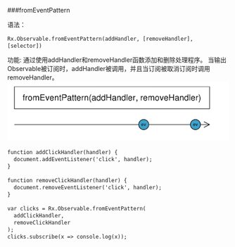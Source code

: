 ###fromEventPattern

语法：


```
Rx.Observable.fromEventPattern(addHandler, [removeHandler], [selector])
```

功能:
通过使用addHandler和removeHandler函数添加和删除处理程序。 当输出Observable被订阅时，addHandler被调用，并且当订阅被取消订阅时调用removeHandler。
![](/assets/fromEventPattern.png)



```
function addClickHandler(handler) {
  document.addEventListener('click', handler);
}

function removeClickHandler(handler) {
  document.removeEventListener('click', handler);
}

var clicks = Rx.Observable.fromEventPattern(
  addClickHandler,
  removeClickHandler
);
clicks.subscribe(x => console.log(x));
```

